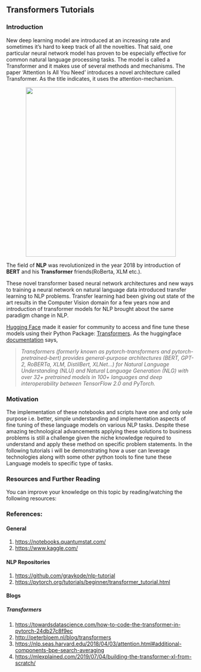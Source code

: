 ## Transformers Tutorials

### Introduction
New deep learning model are introduced at an increasing rate and sometimes it’s hard to keep track of all the novelties. That said, one particular neural network model has proven to be especially effective for common natural language processing tasks. The model is called a Transformer and it makes use of several methods and mechanisms. The paper ‘Attention Is All You Need’ introduces a novel architecture called Transformer. As the title indicates, it uses the attention-mechanism.

<p align='center'><img src='https://miro.medium.com/max/700/1*BHzGVskWGS_3jEcYYi6miQ.png' height=450 width=400></p>

The field of **NLP** was revolutionized in the year 2018 by introduction of **BERT** and his **Transformer** friends(RoBerta, XLM etc.).

These novel transformer based neural network architectures and new ways to training a neural network on natural language data introduced transfer learning to NLP problems. Transfer learning had been giving out state of the art results in the Computer Vision domain for a few years now and introduction of transformer models for NLP brought about the same paradigm change in NLP.

[Hugging Face](https://github.com/huggingface) made it easier for community to access and fine tune these models using their Python Package: [Transformers](https://github.com/huggingface/transformers). 
As the huggingface [documentation](https://huggingface.co/transformers/) says,
> *Transformers (formerly known as pytorch-transformers and pytorch-pretrained-bert) provides general-purpose architectures (BERT, GPT-2, RoBERTa, XLM, DistilBert, XLNet…) for Natural Language Understanding (NLU) and Natural Language Generation (NLG) with over 32+ pretrained models in 100+ languages and deep interoperability between TensorFlow 2.0 and PyTorch.*

### Motivation
The implementation of these notebooks and scripts have one and only sole purpose i.e. better, simple understanding and implementation aspects of fine tuning of these language models on various NLP tasks. Despite these amazing technological advancements applying these solutions to business problems is still a challenge given the niche knowledge required to understand and apply these method on specific problem statements. In the following tutorials i will be demonstrating how a user can leverage technologies along with some other python tools to fine tune these Language models to specific type of tasks. 

### Resources and Further Reading
You can improve your knowledge on this topic by reading/watching the following resources:

### References:

#### General 
1. https://notebooks.quantumstat.com/
2. https://www.kaggle.com/

#### NLP Repositories
1. https://github.com/graykode/nlp-tutorial 
2. https://pytorch.org/tutorials/beginner/transformer_tutorial.html


#### Blogs 
##### Transformers
1. https://towardsdatascience.com/how-to-code-the-transformer-in-pytorch-24db27c8f9ec
2. http://peterbloem.nl/blog/transformers
3. https://nlp.seas.harvard.edu/2018/04/03/attention.html#additional-components-bpe-search-averaging
4. https://mlexplained.com/2019/07/04/building-the-transformer-xl-from-scratch/
